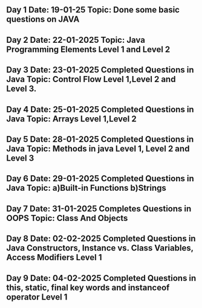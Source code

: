Day 1 
Date: 19-01-25 
Topic: Done some basic questions on JAVA
-------------------------------------------------------------------------------------------------------------------
Day 2 
Date: 22-01-2025 
Topic: Java Programming Elements Level 1 and Level 2
-------------------------------------------------------------------------------------------------------------------
Day 3 
Date: 23-01-2025 
Completed Questions in Java Topic: Control Flow Level 1,Level 2 and Level 3.
-------------------------------------------------------------------------------------------------------------------
Day 4 
Date: 25-01-2025 
Completed Questions in Java Topic: Arrays Level 1,Level 2
-------------------------------------------------------------------------------------------------------------------
Day 5 
Date: 28-01-2025 
Completed Questions in Java Topic: Methods in java Level 1, Level 2 and Level 3
-------------------------------------------------------------------------------------------------------------------
Day 6 
Date: 29-01-2025 
Completed Questions in Java Topic: a)Built-in Functions b)Strings
-------------------------------------------------------------------------------------------------------------------
Day 7
Date: 31-01-2025
Completes Questions in OOPS Topic: Class And Objects
-------------------------------------------------------------------------------------------------------------------
Day 8
Date: 02-02-2025
Completed Questions in Java Constructors, Instance vs. Class Variables, Access Modifiers Level 1
-------------------------------------------------------------------------------------------------------------------
Day 9
Date: 04-02-2025
Completed Questions in this, static, final key words and instanceof operator Level 1
-------------------------------------------------------------------------------------------------------------------
